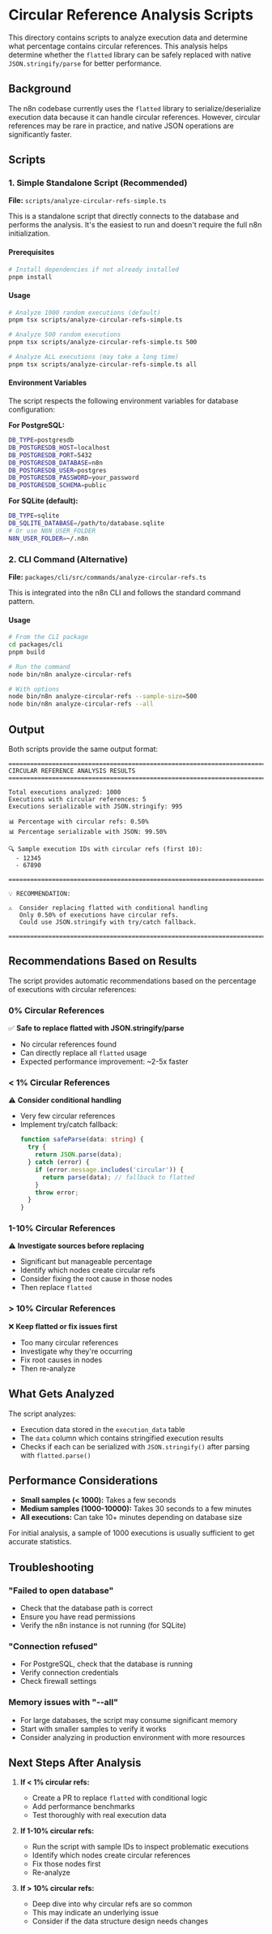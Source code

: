 # Circular Reference Analysis Scripts

This directory contains scripts to analyze execution data and determine what percentage contains circular references. This analysis helps determine whether the `flatted` library can be safely replaced with native `JSON.stringify/parse` for better performance.

## Background

The n8n codebase currently uses the `flatted` library to serialize/deserialize execution data because it can handle circular references. However, circular references may be rare in practice, and native JSON operations are significantly faster.

## Scripts

### 1. Simple Standalone Script (Recommended)

**File:** `scripts/analyze-circular-refs-simple.ts`

This is a standalone script that directly connects to the database and performs the analysis. It's the easiest to run and doesn't require the full n8n initialization.

#### Prerequisites

```bash
# Install dependencies if not already installed
pnpm install
```

#### Usage

```bash
# Analyze 1000 random executions (default)
pnpm tsx scripts/analyze-circular-refs-simple.ts

# Analyze 500 random executions
pnpm tsx scripts/analyze-circular-refs-simple.ts 500

# Analyze ALL executions (may take a long time)
pnpm tsx scripts/analyze-circular-refs-simple.ts all
```

#### Environment Variables

The script respects the following environment variables for database configuration:

**For PostgreSQL:**
```bash
DB_TYPE=postgresdb
DB_POSTGRESDB_HOST=localhost
DB_POSTGRESDB_PORT=5432
DB_POSTGRESDB_DATABASE=n8n
DB_POSTGRESDB_USER=postgres
DB_POSTGRESDB_PASSWORD=your_password
DB_POSTGRESDB_SCHEMA=public
```

**For SQLite (default):**
```bash
DB_TYPE=sqlite
DB_SQLITE_DATABASE=/path/to/database.sqlite
# Or use N8N_USER_FOLDER
N8N_USER_FOLDER=~/.n8n
```

### 2. CLI Command (Alternative)

**File:** `packages/cli/src/commands/analyze-circular-refs.ts`

This is integrated into the n8n CLI and follows the standard command pattern.

#### Usage

```bash
# From the CLI package
cd packages/cli
pnpm build

# Run the command
node bin/n8n analyze-circular-refs

# With options
node bin/n8n analyze-circular-refs --sample-size=500
node bin/n8n analyze-circular-refs --all
```

## Output

Both scripts provide the same output format:

```
================================================================================
CIRCULAR REFERENCE ANALYSIS RESULTS
================================================================================

Total executions analyzed: 1000
Executions with circular references: 5
Executions serializable with JSON.stringify: 995

📊 Percentage with circular refs: 0.50%
📊 Percentage serializable with JSON: 99.50%

🔍 Sample execution IDs with circular refs (first 10):
  - 12345
  - 67890

================================================================================

💡 RECOMMENDATION:

⚠️  Consider replacing flatted with conditional handling
   Only 0.50% of executions have circular refs.
   Could use JSON.stringify with try/catch fallback.

================================================================================
```

## Recommendations Based on Results

The script provides automatic recommendations based on the percentage of executions with circular references:

### 0% Circular References
✅ **Safe to replace flatted with JSON.stringify/parse**
- No circular references found
- Can directly replace all `flatted` usage
- Expected performance improvement: ~2-5x faster

### < 1% Circular References
⚠️ **Consider conditional handling**
- Very few circular references
- Implement try/catch fallback:
  ```typescript
  function safeParse(data: string) {
    try {
      return JSON.parse(data);
    } catch (error) {
      if (error.message.includes('circular')) {
        return parse(data); // fallback to flatted
      }
      throw error;
    }
  }
  ```

### 1-10% Circular References
⚠️ **Investigate sources before replacing**
- Significant but manageable percentage
- Identify which nodes create circular refs
- Consider fixing the root cause in those nodes
- Then replace `flatted`

### > 10% Circular References
❌ **Keep flatted or fix issues first**
- Too many circular references
- Investigate why they're occurring
- Fix root causes in nodes
- Then re-analyze

## What Gets Analyzed

The script analyzes:
- Execution data stored in the `execution_data` table
- The `data` column which contains stringified execution results
- Checks if each can be serialized with `JSON.stringify()` after parsing with `flatted.parse()`

## Performance Considerations

- **Small samples (< 1000):** Takes a few seconds
- **Medium samples (1000-10000):** Takes 30 seconds to a few minutes
- **All executions:** Can take 10+ minutes depending on database size

For initial analysis, a sample of 1000 executions is usually sufficient to get accurate statistics.

## Troubleshooting

### "Failed to open database"
- Check that the database path is correct
- Ensure you have read permissions
- Verify the n8n instance is not running (for SQLite)

### "Connection refused"
- For PostgreSQL, check that the database is running
- Verify connection credentials
- Check firewall settings

### Memory issues with "--all"
- For large databases, the script may consume significant memory
- Start with smaller samples to verify it works
- Consider analyzing in production environment with more resources

## Next Steps After Analysis

1. **If < 1% circular refs:**
   - Create a PR to replace `flatted` with conditional logic
   - Add performance benchmarks
   - Test thoroughly with real execution data

2. **If 1-10% circular refs:**
   - Run the script with sample IDs to inspect problematic executions
   - Identify which nodes create circular references
   - Fix those nodes first
   - Re-analyze

3. **If > 10% circular refs:**
   - Deep dive into why circular refs are so common
   - This may indicate an underlying issue
   - Consider if the data structure design needs changes
